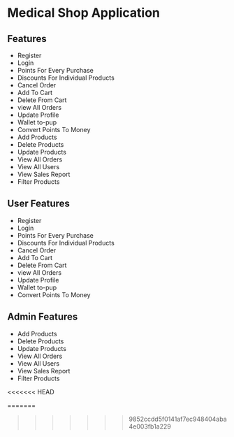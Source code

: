 # Medical Shop Application

## Features


* Register
* Login
* Points For Every Purchase
* Discounts For Individual Products
* Cancel Order
* Add To Cart
* Delete From Cart
* view All Orders
* Update Profile
* Wallet to-pup
* Convert Points To Money
* Add Products
* Delete Products
* Update Products
* View All Orders
* View All Users
* View Sales Report
* Filter Products


## User Features

* Register
* Login
* Points For Every Purchase
* Discounts For Individual Products
* Cancel Order
* Add To Cart
* Delete From Cart
* view All Orders
* Update Profile
* Wallet to-pup
* Convert Points To Money


## Admin Features

* Add Products
* Delete Products
* Update Products
* View All Orders
* View All Users
* View Sales Report
* Filter Products




<<<<<<< HEAD

=======
>>>>>>> 9852ccdd5f0141af7ec948404aba4e003fb1a229
